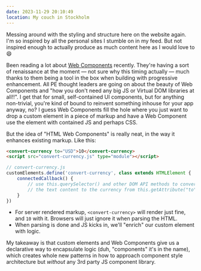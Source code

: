 ```yaml
---
date: 2023-11-29 20:10:49
location: My couch in Stockholm
---
```


Messing around with the styling and structure here on the website again. I'm so inspired by all the personal sites I stumble on in my feed. But not inspired enough to actually produce as much content here as I would love to 😄

Been reading a lot about [Web Components](https://developer.mozilla.org/en-US/docs/Web/API/Web_components) recently. They're having a sort of renaissance at the moment — not sure why this timing actually — much thanks to them being a tool in the box when building with progressive enhancement. All PE thought leaders are going on about the beauty of Web Components and "how you don't need any big JS or Virtual DOM libraries at all!!". I get that for small, self-contained UI components, but for anything non-trivial, you're kind of bound to reinvent something inhouse for your app anyway, no? I guess Web Components fill the hole where you just want to drop a custom element in a piece of markup and have a Web Component use the element with contained JS and perhaps CSS.

But the idea of "HTML Web Components" is really neat, in the way it enhances existing markup. Like this:

```html
<convert-currency to="USD">10</convert-currency>
<script src="convert-currency.js" type="module"></script>
```
```js
// convert-currency.js
customElements.define('convert-currency', class extends HTMLElement {
    connectedCallback() {
        // use this.querySelector() and other DOM API methods to convert
        // the text content to the currency from this.getAttribute("to").
    }
})
```
* For server rendered markup, `<convert-currency>` will render just fine, and `10` with it. Browsers will just ignore it when parsing the HTML.
* When parsing is done and JS kicks in, we'll "enrich" our custom element with logic.

My takeaway is that custom elements and Web Components give us a declarative way to encapsulate logic (duh, "components" it's in the name), which creates whole new patterns in how to approach component style architecture but *without* any 3rd party JS component library.
